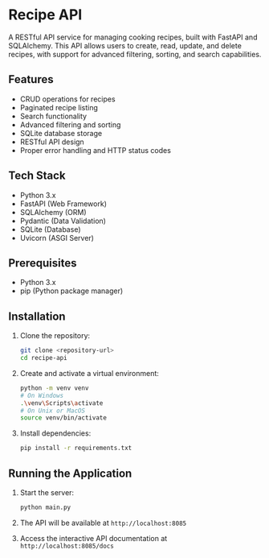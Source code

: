 # Recipe API

A RESTful API service for managing cooking recipes, built with FastAPI and SQLAlchemy. This API allows users to create, read, update, and delete recipes, with support for advanced filtering, sorting, and search capabilities.

## Features

- CRUD operations for recipes
- Paginated recipe listing
- Search functionality
- Advanced filtering and sorting
- SQLite database storage
- RESTful API design
- Proper error handling and HTTP status codes

## Tech Stack

- Python 3.x
- FastAPI (Web Framework)
- SQLAlchemy (ORM)
- Pydantic (Data Validation)
- SQLite (Database)
- Uvicorn (ASGI Server)

## Prerequisites

- Python 3.x
- pip (Python package manager)

## Installation

1. Clone the repository:
   ```bash
   git clone <repository-url>
   cd recipe-api
   ```

2. Create and activate a virtual environment:
   ```bash
   python -m venv venv
   # On Windows
   .\venv\Scripts\activate
   # On Unix or MacOS
   source venv/bin/activate
   ```

3. Install dependencies:
   ```bash
   pip install -r requirements.txt
   ```

## Running the Application

1. Start the server:
   ```bash
   python main.py
   ```

2. The API will be available at `http://localhost:8085`
3. Access the interactive API documentation at `http://localhost:8085/docs`